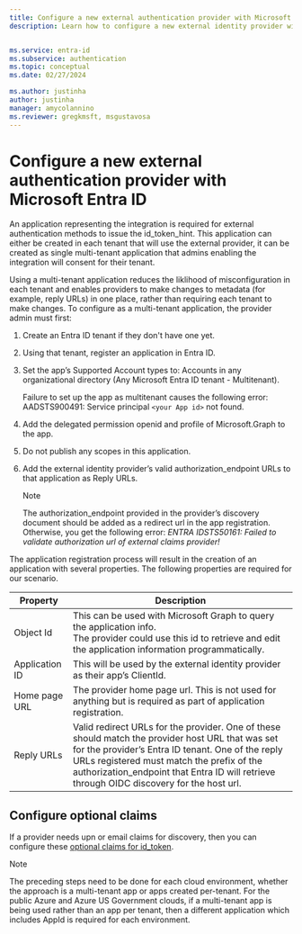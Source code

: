 ```yaml
---
title: Configure a new external authentication provider with Microsoft Entra ID
description: Learn how to configure a new external identity provider with Microsoft Entra ID


ms.service: entra-id
ms.subservice: authentication
ms.topic: conceptual
ms.date: 02/27/2024

ms.author: justinha
author: justinha
manager: amycolannino
ms.reviewer: gregkmsft, msgustavosa
---
```

# Configure a new external authentication provider with Microsoft Entra ID

An application representing the integration is required for external authentication methods to issue the id_token_hint.  This application can either be created in each tenant that will use the external provider, it can be created as single multi-tenant application that admins enabling the integration will consent for their tenant.  

Using a multi-tenant application reduces the liklihood of misconfiguration in each tenant and enables providers to make changes to metadata (for example, reply URLs) in one place, rather than requiring each tenant to make changes. To configure as a multi-tenant application, the provider admin must first:

1. Create an Entra ID tenant if they don't have one yet.
1. Using that tenant, register an application in Entra ID. 
1. Set the app’s Supported Account types to: Accounts in any organizational directory (Any Microsoft Entra ID tenant - Multitenant). 

   Failure to set up the app as multitenant causes the following error:
   AADSTS900491: Service principal `<your App id>` not found.

1. Add the delegated permission openid and profile of Microsoft.Graph to the app.
1. Do not publish any scopes in this application. 
1. Add the external identity provider’s valid authorization_endpoint URLs to that application as Reply URLs. 
   
   >[!NOTE]
   >The authorization_endpoint provided in the provider’s discovery document should be added as a redirect url in the app registration. 
   >Otherwise, you get the following error:
   >*ENTRA IDSTS50161: Failed to validate authorization url of external claims provider!*

The application registration process will result in the creation of an application with several properties. The following properties are required for our scenario.

Property | Description
---------|------------
Object Id | This can be used with Microsoft Graph to query the application info. <br>The provider could use this id to retrieve and edit the application information programmatically.
Application ID | This will be used by the external identity provider as their app’s ClientId.
Home page URL | The provider home page url. This is not used for anything but is required as part of application registration.
Reply URLs | Valid redirect URLs for the provider. One of these should match the provider host URL that was set for the provider’s Entra ID tenant. One of the reply URLs registered must match the prefix of the authorization_endpoint that Entra ID will retrieve through OIDC discovery for the host url.
 

## Configure optional claims

If a provider needs upn or email claims for discovery, then you can configure these [optional claims for id_token](/entra/identity-platform/optional-claims).

>[!NOTE]
>The preceding steps need to be done for each cloud environment, whether the approach is a multi-tenant app or apps created per-tenant. For the public Azure and Azure US Government clouds, if a multi-tenant app is being used rather than an app per tenant, then a different application which includes AppId is required for each environment.
